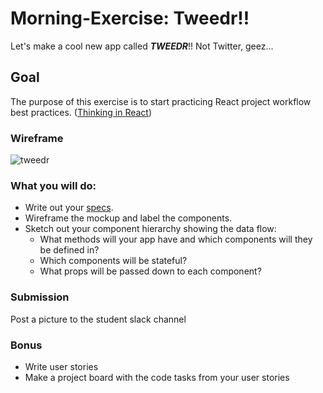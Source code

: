 # Morning-Exercise: Tweedr!!

Let's make a cool new app called ***TWEEDR***!! Not Twitter, geez...

## Goal 

The purpose of this exercise is to start practicing React project workflow best practices. ([Thinking in React](https://reactjs.org/docs/thinking-in-react.html))


### Wireframe

![tweedr](./assets/tweedr.png)

### What you will do:

- Write out your [specs](https://git.generalassemb.ly/wdi-nyc-octonion/debug-game-hanoi/#program-specs-and-planning).
- Wireframe the mockup and label the components.
- Sketch out your component hierarchy showing the data flow: 
    - What methods will your app have and which components will they be defined in?
    - Which components will be stateful?
    - What props will be passed down to each component?
    
### Submission

Post a picture to the student slack channel
       
### Bonus

- Write user stories
- Make a project board with the code tasks from your user stories


